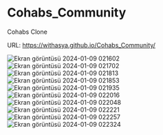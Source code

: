 # Cohabs_Community
Cohabs Clone

URL: https://withasya.github.io/Cohabs_Community/

![Ekran görüntüsü 2024-01-09 021602](https://github.com/withasya/Cohabs_Community/assets/72988994/a8f4ea2c-34fb-4f31-a7e0-be9cfb6310b4)
![Ekran görüntüsü 2024-01-09 021702](https://github.com/withasya/Cohabs_Community/assets/72988994/ee8fae23-2dce-4dd9-a63e-824c6e45cb5f)
![Ekran görüntüsü 2024-01-09 021813](https://github.com/withasya/Cohabs_Community/assets/72988994/0ba4abcf-d8cb-4615-9434-354da3b693e1)
![Ekran görüntüsü 2024-01-09 021853](https://github.com/withasya/Cohabs_Community/assets/72988994/cbb6f1b0-e022-4668-96c2-170607063b72)
![Ekran görüntüsü 2024-01-09 021935](https://github.com/withasya/Cohabs_Community/assets/72988994/69823297-d69c-46d5-9b85-1ac0757139cf)
![Ekran görüntüsü 2024-01-09 022016](https://github.com/withasya/Cohabs_Community/assets/72988994/5569f2da-a046-4059-bc91-9df56e960ceb)
![Ekran görüntüsü 2024-01-09 022048](https://github.com/withasya/Cohabs_Community/assets/72988994/ca88a87f-1532-44e0-83f3-9b5113015664)
![Ekran görüntüsü 2024-01-09 022221](https://github.com/withasya/Cohabs_Community/assets/72988994/e1164511-6b30-49db-963b-c1e916eca75d)
![Ekran görüntüsü 2024-01-09 022257](https://github.com/withasya/Cohabs_Community/assets/72988994/4213691a-d9b4-4da3-bfb5-6376dc51b763)
![Ekran görüntüsü 2024-01-09 022324](https://github.com/withasya/Cohabs_Community/assets/72988994/61eb44db-a132-4f63-9f1e-821b039c8f25)
